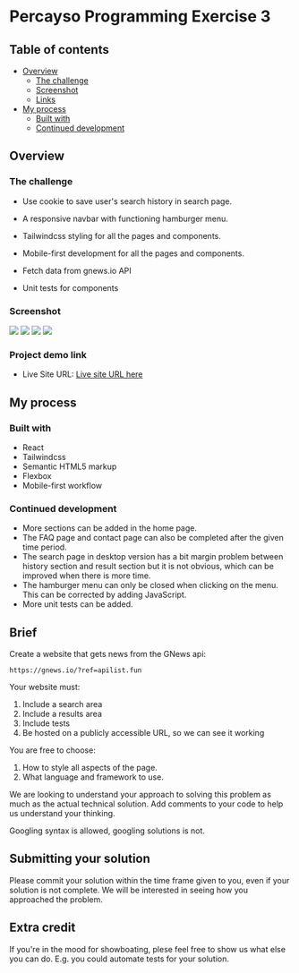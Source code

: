 # Percayso Programming Exercise 3

## Table of contents

- [Overview](#overview)
  - [The challenge](#the-challenge)
  - [Screenshot](#screenshot)
  - [Links](#links)
- [My process](#my-process)
  - [Built with](#built-with)
  - [Continued development](#continued-development)

## Overview

### The challenge

- Use cookie to save user's search history in search page.

- A responsive navbar with functioning hamburger menu.

- Tailwindcss styling for all the pages and components.

- Mobile-first development for all the pages and components.

- Fetch data from gnews.io API

- Unit tests for components

### Screenshot

![](./screenshot/gnews-homepage-desktop.png)
![](./screenshot/gnews-homepage-mobile.png)
![](./screenshot/gnews-searchpage-desktop.png)
![](./screenshot/gnews-searchpage-mobile.png)

### Project demo link

- Live Site URL: [Live site URL here](https://gnews-app-marco.netlify.app)

## My process

### Built with

- React
- Tailwindcss
- Semantic HTML5 markup
- Flexbox
- Mobile-first workflow

### Continued development

- More sections can be added in the home page.
- The FAQ page and contact page can also be completed after the given time period.
- The search page in desktop version has a bit margin problem between history section and result section but it is not obvious, which can be improved when there is more time.
- The hamburger menu can only be closed when clicking on the menu. This can be corrected by adding JavaScript.
- More unit tests can be added.

## Brief

Create a website that gets news from the GNews api:

    https://gnews.io/?ref=apilist.fun

Your website must:

1. Include a search area
2. Include a results area
3. Include tests
4. Be hosted on a publicly accessible URL, so we can see it working

You are free to choose:

1. How to style all aspects of the page.
2. What language and framework to use.

We are looking to understand your approach to solving this problem as much as the actual technical solution. Add comments to your code to help us understand your thinking.

Googling syntax is allowed, googling solutions is not.

## Submitting your solution

Please commit your solution within the time frame given to you, even if your solution is not complete. We will be interested in seeing how you approached the problem.

## Extra credit

If you're in the mood for showboating, plese feel free to show us what else you can do. E.g. you could automate tests for your solution.
